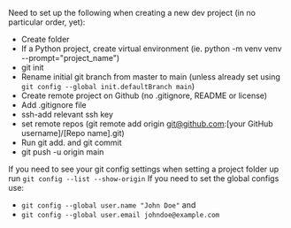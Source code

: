 Need to set up the following when creating a new dev project (in no particular order, yet):

- Create folder
- If a Python project, create virtual environment (ie. python -m venv venv --prompt="project_name")
- git init
- Rename initial git branch from master to main (unless already set using `git config --global init.defaultBranch main`)
- Create remote project on Github (no .gitignore, README or license)
- Add .gitignore file
- ssh-add relevant ssh key
- set remote repos (git remote add origin git@github.com:[your GitHub username]/[Repo name].git)
- Run git add. and git commit
- git push -u origin main

If you need to see your git config settings when setting a project folder up run `git config --list --show-origin`
If you need to set the global configs use:
- `git config --global user.name "John Doe"` and 
- `git config --global user.email johndoe@example.com`
